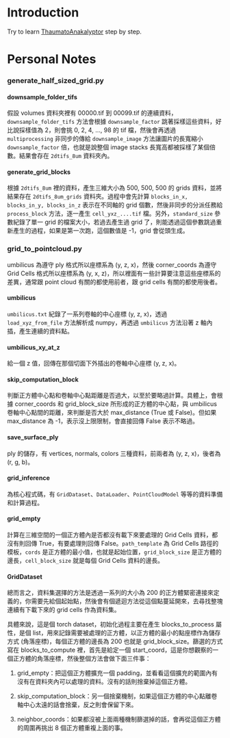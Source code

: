 # Introduction

Try to learn [ThaumatoAnakalyptor](https://github.com/schillij95/ThaumatoAnakalyptor) step by step.

# Personal Notes

### generate_half_sized_grid.py

#### downsample_folder_tifs

假設 volumes 資料夾裡有 00000.tif 到 00099.tif 的連續資料，`downsample_folder_tifs` 方法會根據 `downsample_factor` 跳著採樣這些資料，好比說採樣值為 2，則會挑 0, 2, 4, ..., 98 的 tif 檔，然後會再透過 `multiprocessing` 非同步的傳給 `downsample_image` 方法讓圖片的長寬縮小 `downsample_factor` 倍，也就是說整個 image stacks 長寬高都被採樣了某個倍數。結果會存在 `2dtifs_8um` 資料夾內。

#### generate_grid_blocks

根據 `2dtifs_8um` 裡的資料，產生三維大小為 500, 500, 500 的 grids 資料，並將結果存在 `2dtifs_8um_grids` 資料夾。過程中會先計算 `blocks_in_x, blocks_in_y, blocks_in_z` 表示在不同軸的 grid 個數，然後非同步的分派任務給 `process_block` 方法，逐一產生 `cell_yxz_....tif` 檔。另外，`standard_size` 參數紀錄了單一 grid 的檔案大小，若過去產生過 grid 了，則能透過這個參數跳過重新產生的過程，如果是第一次跑，這個數值是 -1，grid 會從頭生成。

### grid_to_pointcloud.py

umbilicus 為遵守 ply 格式所以座標系為 (y, z, x)，然後 corner_coords 為遵守 Grid Cells 格式所以座標系為 (y, x, z)，所以裡面有一些計算要注意這些座標系的差異，通常跟 point cloud 有關的都使用前者，跟 grid cells 有關的都使用後者。

#### umbilicus

`umbilicus.txt` 紀錄了一系列卷軸的中心座標 (y, z, x)，透過 `load_xyz_from_file` 方法解析成 numpy，再透過 `umbilicus` 方法沿著 z 軸內插，產生連續的資料點。

#### umbilicus_xy_at_z

給一個 z 值，回傳在那個切面下外插出的卷軸中心座標 (y, z, x)。

#### skip_computation_block

判斷正方體中心點和卷軸中心點距離是否過大，以至於要略過計算。具體上，會根據 corner_coords 和 grid_block_size 所形成的正方體的中心點，與 umbilicus 卷軸中心點間的距離，來判斷是否大於 max_distance (True 或 False)。但如果 max_distance 為 -1，表示沒上限限制，會直接回傳 False 表示不略過。

#### save_surface_ply

ply 的儲存，有 vertices, normals, colors 三種資料，前兩者為 (y, z, x)，後者為 (r, g, b)。

#### grid_inference

為核心程式碼，有 `GridDataset`、`DataLoader`、`PointCloudModel` 等等的資料準備和計算過程。

#### grid_empty

計算在三維空間的一個正方體內是否都沒有載下來要處理的 Grid Cells 資料，都沒有則回傳 True，有要處理則回傳 False。`path_template` 為 Grid Cells 路徑的模板，`cords` 是正方體的最小值，也就是起始位置，`grid_block_size` 是正方體的邊長，`cell_block_size` 就是每個 Grid Cells 資料的邊長。

#### GridDataset

總而言之，資料集選擇的方法是透過一系列的大小為 200 的正方體緊密連接來定義的，你需要先給個起始點，然後會有個遞迴方法從這個點蔓延開來，去尋找整塊連續有下載下來的 grid cells 作為資料集。

具體來說，這是個 torch dataset，初始化過程主要在產生 blocks_to_process 屬性，是個 list，用來記錄需要被處理的正方體，以正方體的最小的點座標作為儲存方式 (角落座標)，每個正方體的邊長為 200 也就是 grid_block_size。篩選的方式寫在 blocks_to_compute 裡，首先是給定一個 start_coord，這是你想觀察的一個正方體的角落座標，然後整個方法會做下面三件事：

1. grid_empty：把這個正方體擴充一個 padding，並看看這個擴充的範圍內有沒有在資料夾內可以處理的資料。沒有的話則捨棄掉這個正方體。

2. skip_computation_block：另一個捨棄機制，如果這個正方體的中心點離卷軸中心太遠的話會捨棄，反之則會保留下來。

3. neighbor_coords：如果都沒被上面兩種機制篩選掉的話，會再從這個正方體的周圍再挑出 8 個正方體重複上面的事。
